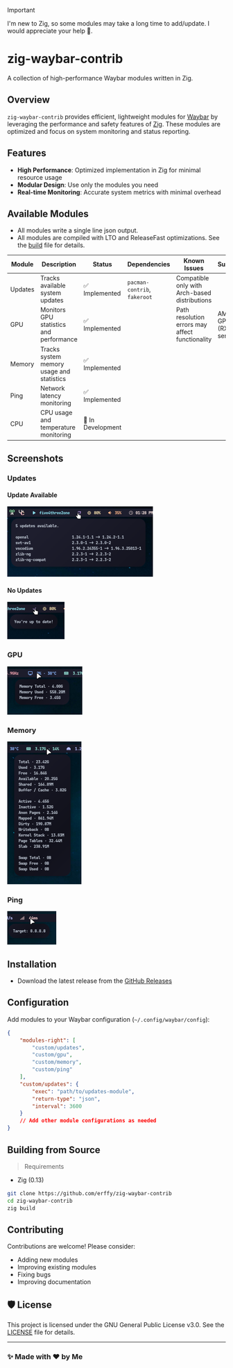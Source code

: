 > [!IMPORTANT]
> I'm new to Zig, so some modules may take a long time to add/update. I would appreciate your help 🥰.

# zig-waybar-contrib
A collection of high-performance Waybar modules written in Zig.

## Overview
`zig-waybar-contrib` provides efficient, lightweight modules for [Waybar](https://github.com/Alexays/Waybar) by leveraging the performance and safety features of [Zig](https://ziglang.org/). These modules are optimized and focus on system monitoring and status reporting.

## Features
- **High Performance**: Optimized implementation in Zig for minimal resource usage
- **Modular Design**: Use only the modules you need
- **Real-time Monitoring**: Accurate system metrics with minimal overhead

## Available Modules
- All modules write a single line json output.
- All modules are compiled with LTO and ReleaseFast optimizations. See the [build](./build.zig) file for details.

| Module  | Description                               | Status                          | Dependencies                  | Known Issues                                    | Supports               |
|---------|-------------------------------------------|---------------------------------|-------------------------------|-------------------------------------------------|------------------------|
| Updates | Tracks available system updates           | ✅ Implemented                  | `pacman-contrib`, `fakeroot`  | Compatible only with Arch-based distributions   |                        |
| GPU     | Monitors GPU statistics and performance   | ✅ Implemented                  |                               | Path resolution errors may affect functionality | AMD GPUs (RX series)   |
| Memory  | Tracks system memory usage and statistics | ✅ Implemented                  |                               |                                                 |                        |
| Ping    | Network latency monitoring                | ✅ Implemented                  |                               |                                                 |                        |
| CPU     | CPU usage and temperature monitoring      | 🚧 In Development               |                               |                                                 |                        |

## Screenshots

### Updates
#### Update Available
![](assets/updates_available.png)
#### No Updates
![](assets/updates_noupdate.png)

### GPU
![](assets/gpu.png)

### Memory
![](assets/memory.png)

### Ping
![](assets/ping.png)

## Installation
- Download the latest release from the [GitHub Releases](https://github.com/erffy/zig-waybar-contrib/releases)

## Configuration

Add modules to your Waybar configuration (`~/.config/waybar/config`):

```json
{
    "modules-right": [
        "custom/updates",
        "custom/gpu",
        "custom/memory",
        "custom/ping"
    ],
    "custom/updates": {
        "exec": "path/to/updates-module",
        "return-type": "json",
        "interval": 3600
    }
    // Add other module configurations as needed
}
```

## Building from Source
> Requirements
- Zig (0.13)

```bash
git clone https://github.com/erffy/zig-waybar-contrib
cd zig-waybar-contrib
zig build
```

## Contributing

Contributions are welcome! Please consider:
- Adding new modules
- Improving existing modules
- Fixing bugs
- Improving documentation

## 🛡️ License

This project is licensed under the GNU General Public License v3.0. See the [LICENSE](./LICENSE) file for details.

---

### ✨ Made with ❤️ by Me
